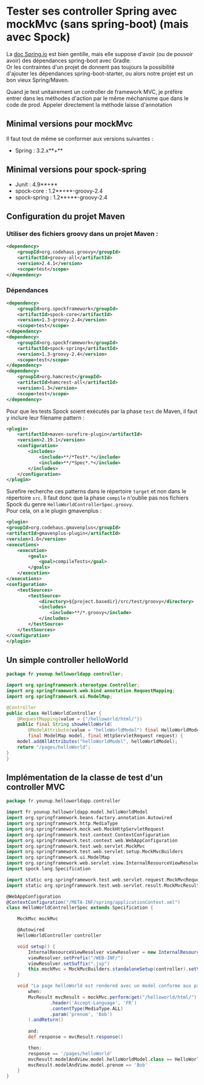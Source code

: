 Tester ses controller Spring avec mockMvc (sans spring-boot) (mais avec Spock)
=====================================================================

La [doc Spring.io](https://spring.io/guides/gs/testing-web/) est bien gentille, mais elle suppose d'avoir (ou de pouvoir avoir) des dépendances spring-boot avec Gradle.  
Or les contraintes d'un projet de donnent pas toujours la possibilité d'ajouter les dépendances spring-boot-starter, ou alors notre projet est un bon vieux Spring/Maven.

Quand je test unitairement un controller de framework MVC, je préfère entrer dans les méthodes d'action par le même méchanisme que dans le code de prod. Appeler directement la méthode laisse d'annotation 

## Minimal versions pour mockMvc

Il faut tout de même se conformer aux versions suivantes :
* Spring : 3.2.x**+**

## Minimal versions pour spock-spring

* Junit  : 4.9**+**
* spock-core : 1.2**+**-groovy-2.4
* spock-spring : 1.2**+**-groovy-2.4

## Configuration du projet Maven

### Utiliser des fichiers groovy dans un projet Maven :
```xml
<dependency>
    <groupId>org.codehaus.groovy</groupId>
    <artifactId>groovy-all</artifactId>
    <version>2.4.1</version>
    <scope>test</scope>
</dependency>
```

### Dépendances

```xml
<dependency>
    <groupId>org.spockframework</groupId>
    <artifactId>spock-core</artifactId>
    <version>1.3-groovy-2.4</version>
    <scope>test</scope>
</dependency>
<dependency>
    <groupId>org.spockframework</groupId>
    <artifactId>spock-spring</artifactId>
    <version>1.3-groovy-2.4</version>
    <scope>test</scope>
</dependency>
<dependency>
    <groupId>org.hamcrest</groupId>
    <artifactId>hamcrest-all</artifactId>
    <version>1.3</version>
    <scope>test</scope>
</dependency>
```


Pour que les tests Spock soient exécutés par la phase `test` de Maven, il faut y inclure leur filename pattern :
```xml
<plugin>
    <artifactId>maven-surefire-plugin</artifactId>
    <version>2.19.1</version>
    <configuration>
        <includes>
            <include>**/*Test*.*</include>
            <include>**/*Spec*.*</include>
        </includes>
    </configuration>
</plugin>
```

Surefire recherche ces patterns dans le répertoire `target` et non dans le répertoire `src`.
Il faut donc que la phase `compile` n'oublie pas nos fichiers Spock du genre `HelloWorldControllerSpec.groovy`.  
Pour cela, on a le plugin gmavenplus :
```xml
<plugin>
<groupId>org.codehaus.gmavenplus</groupId>
<artifactId>gmavenplus-plugin</artifactId>
<version>1.6</version>
<executions>
    <execution>
        <goals>
            <goal>compileTests</goal>
        </goals>
    </execution>
</executions>
<configuration>
    <testSources>
        <testSource>
            <directory>${project.basedir}/src/test/groovy</directory>
            <includes>
                <include>**/*.groovy</include>
            </includes>
        </testSource>
    </testSources>
</configuration>
</plugin>
```

## Un simple controller helloWorld

```java
package fr.younup.helloworldapp.controller;

import org.springframework.stereotype.Controller;
import org.springframework.web.bind.annotation.RequestMapping;
import org.springframework.ui.ModelMap;

@Controller
public class HelloWorldController {
    @RequestMapping(value = {"/helloworld/html/"})
    public final String showHelloWorld(
        @ModelAttribute(value = "helloWorldModel") final HelloWorldModel helloWorldModel,
        final ModelMap model, final HttpServletRequest request) {
    model.addAllAttributes("helloWorldModel", helloWorldModel);
    return "/pages/helloWorld";
}
}
```

## Implémentation de la classe de test d'un controller MVC
```groovy
package fr.younup.helloworldapp.controller

import fr.younup.helloworldapp.model.helloWorldModel
import org.springframework.beans.factory.annotation.Autowired
import org.springframework.http.MediaType
import org.springframework.mock.web.MockHttpServletRequest
import org.springframework.test.context.ContextConfiguration
import org.springframework.test.context.web.WebAppConfiguration
import org.springframework.test.web.servlet.MockMvc
import org.springframework.test.web.servlet.setup.MockMvcBuilders
import org.springframework.ui.ModelMap
import org.springframework.web.servlet.view.InternalResourceViewResolver
import spock.lang.Specification

import static org.springframework.test.web.servlet.request.MockMvcRequestBuilders.get
import static org.springframework.test.web.servlet.result.MockMvcResultMatchers.status

@WebAppConfiguration
@ContextConfiguration("/META-INF/spring/applicationContext.xml")
class HelloWorldControllerSpec extends Specification {

    MockMvc mockMvc

    @Autowired
    HelloWorldController controller

    void setup() {
        InternalResourceViewResolver viewResolver = new InternalResourceViewResolver()
        viewResolver.setPrefix("/WEB-INF/")
        viewResolver.setSuffix(".jsp")
        this.mockMvc = MockMvcBuilders.standaloneSetup(controller).setViewResolvers(viewResolver).build()
    }

    void "La page helloWorld est rendered avec un model conforme aux paramètres de la requete"() {
        when:
        MvcResult mvcResult = mockMvc.perform(get("/helloworld/html/")
                .header('Accept-Language', 'FR')
                .contentType(MediaType.ALL)
                .param('prenom', 'Bob')
        ).andReturn()
        
        and:
        def response = mvcResult.response()

        then:
        response == '/pages/helloWorld'
        mvcResult.modelAndView.model.helloWorldModel.class == HelloWorldModel
        mvcResult.modelAndView.model.prenom == 'Bob'
    }
}
```
